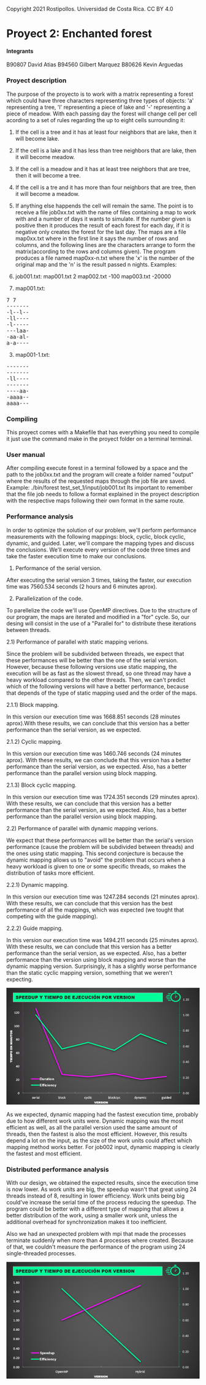 Copyright 2021 Rostipollos. Universidad de Costa Rica. CC BY 4.0
# Proyect 2: Enchanted forest

#### Integrants

B90807 David Atias
B94560 Gilbert Marquez
B80626 Kevin Arguedas

### Proyect description

The purpose of the proyecto is to work with a matrix representing a forest which could have three characters representing three types of objects: 'a' representing a tree, 'l' representing a piece of lake and '-' representing a piece of meadow. With each passing day the forest will change cell per cell acording to a set of rules regarding the up to eight cells surrounding it:
1. If the cell is a tree and it has at least four neighbors that are lake, then it will become lake.
2. If the cell is a lake and it has less than tree neighbors that are lake, then it will become meadow.
3. If the cell is a meadow and it has at least tree neighbors that are tree, then it will become a tree.
4. If the cell is a tre and it has more than four neighbors that are tree, then it will become a meadow.
5. If anything else happends the cell will remain the same.
The point is to receive a file job0xx.txt with the name of files containing a map to work with and a number of days it wants to simulate. If the number given is positive then it produces the result of each forest for each day, if it is negative only creates the forest for the last day. The maps are a file map0xx.txt where in the first line it says the number of rows and columns, and the following lines are the characters arrange to form the matrix(according to the rows and columns given). The program produces a file named map0xx-n.txt where the 'x' is the number of the original map and the 'n' is the result passed n nights.
	Examples:
1. job001.txt:
map001.txt 2
map002.txt -100
map003.txt -20000

2. map001.txt:
<pre>
7 7
-------
-l--l--
-ll----
-l-----
---laa-
-aa-al-
a-a----
</pre>
3. map001-1.txt:
<pre>
-------
-------
-ll----
-------
----aa-
-aaaa--
aaaa---
</pre>

### Compiling

This proyect comes with a Makefile that has everything you need to compile it just use the command make in the proyect folder on a terminal terminal.

### User manual

After compiling execute forest in a terminal followed by a space and the path to the job0xx.txt and the program will create a folder named "output" where the results of the requested maps through the job file are saved.
Example: ./bin/forest test_set_1/input/job001.txt
Its important to remember that the file job needs to follow a format explained in the proyect description with the respective maps following their own format in the same route.

### Performance analysis

In order to optimize the solution of our problem, we'll perform performance measurements with the following mappings: block, cyclic, block cyclic, dynamic, and guided. Later, we'll compare the mapping types and discuss the conclusions. We'll execute every version of the code three times and take the faster execution time to make our conclusions.

1) Performance of the serial version.

 After executing the serial version 3 times, taking the faster, our execution time was 7560.534 seconds (2 hours and 6 minutes aprox).

2) Parallelization of the code.

 To parellelize the code we'll use OpenMP directives. Due to the structure of our program, the maps are iterated and modified in a "for" cycle. So, our desing will consist in the use of a "Parallel for" to distribute these iterations between threads.
 
  2.1) Performance of parallel with static mapping verions.
  
   Since the problem will be subdivided between threads, we expect that these performances will be better than the one of the serial version. However, because these following versions use static mapping, the execution will be as fast as the slowest thread, so one thread may have a heavy workload compared to the other threads. Then, we can't predict which of the following versions will have a better performance, because that depends of the type of static mapping used and the order of the maps.

  2.1.1) Block mapping.
  
   In this version our execution time was 1668.851 seconds (28 minutes aprox).With these results, we can conclude that this version has a better performance than the serial version, as we expected.

  2.1.2) Cyclic mapping.
  
   In this version our execution time was 1460.746 seconds (24 minutes aprox). With these results, we can conclude that this version has a better performance than the serial version, as we expected. Also, has a better performance than the parallel version using block mapping.
  
  2.1.3) Block cyclic mapping.
   
   In this version our execution time was 1724.351 seconds (29 minutes aprox). With these results, we can conclude that this version has a better performance than the serial version, as we expected. Also, has a better performance than the parallel version using block mapping.

  2.2) Performance of parallel with dynamic mapping verions.
  
   We expect that these performances will be better than the serial's version performance (cause the problem will be subdivided between threads) and the ones using static mapping. This second conjecture is because the dynamic mapping allows us to "avoid" the problem that occurs when a heavy workload is given to one or some specific threads, so makes the distribution of tasks more efficient.
  
  2.2.1) Dynamic mapping.

   In this version our execution time was 1247.284 seconds (21 minutes aprox). With these results, we can conclude that this version has the best performance of all the mappings, which was expected (we tought that competing with the guide mapping).

  2.2.2) Guide mapping.

   In this version our execution time was 1494.211 seconds (25 minutes aprox). With these results, we can conclude that this version has a better performance than the serial version, as we expected. Also, has a better performance than the version using block mapping and worse than the dynamic mapping version. Surprisingly, it has a slightly worse performance than the static cyclic mapping version, something that we weren't expecting.

   ![Graph](./img/data-analysis.png "Execution time and efficiency")

  As we expected, dynamic mapping had the fastest execution time, probably due to how different work units were. Dynamic mapping was the most efficient as well, as all the parallel version used the same amount of threads, then the fastest is also the most efficient. However, this results depend a lot on the input, as the size of the work units could affect which mapping method works better. For job002 input, dynamic mapping is clearly the fastest and most efficient.

  ### Distributed performance analysis

  With our design, we obtained the expected results, since the execution time is now lower. As work units are big, the speedup wasn't that great using 24 threads instead of 8, resulting in lower efficiency. Work units being big could've increase the serial time of the process reducing the speedup. The program could be better with a different type of mapping that allows a better distribution of the work, using a smaller work unit, unless the additional overhead for synchronization makes it too inefficient.

  Also we had an unexpected problem with mpi that made the processes terminate suddenly when more than 4 processes where created. Because of that, we couldn't measure the performance of the program using 24 single-threaded processes.

  ![Graph](./img/data-analysis-mpi.png "Execution time and efficiency")
 